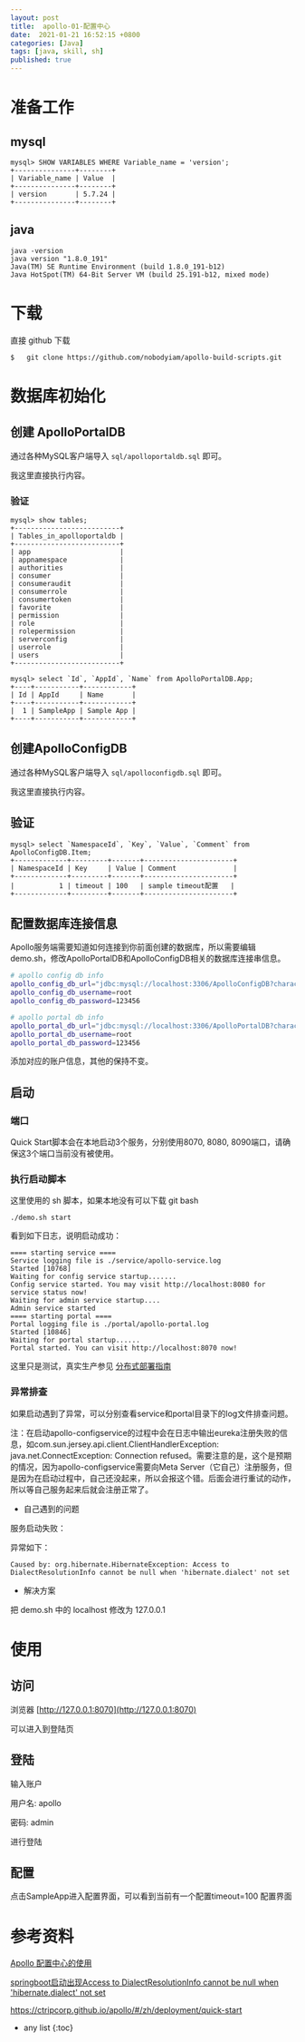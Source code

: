 ```yaml
---
layout: post
title:  apollo-01-配置中心
date:  2021-01-21 16:52:15 +0800
categories: [Java]
tags: [java, skill, sh]
published: true
---
```


# 准备工作

## mysql

```
mysql> SHOW VARIABLES WHERE Variable_name = 'version';
+---------------+--------+
| Variable_name | Value  |
+---------------+--------+
| version       | 5.7.24 |
+---------------+--------+
```

## java

```
java -version
java version "1.8.0_191"
Java(TM) SE Runtime Environment (build 1.8.0_191-b12)
Java HotSpot(TM) 64-Bit Server VM (build 25.191-b12, mixed mode)
```

# 下载

直接 github 下载

```
$   git clone https://github.com/nobodyiam/apollo-build-scripts.git
```


# 数据库初始化

## 创建 ApolloPortalDB

通过各种MySQL客户端导入 `sql/apolloportaldb.sql` 即可。

我这里直接执行内容。

### 验证

```
mysql> show tables;
+--------------------------+
| Tables_in_apolloportaldb |
+--------------------------+
| app                      |
| appnamespace             |
| authorities              |
| consumer                 |
| consumeraudit            |
| consumerrole             |
| consumertoken            |
| favorite                 |
| permission               |
| role                     |
| rolepermission           |
| serverconfig             |
| userrole                 |
| users                    |
+--------------------------+

mysql> select `Id`, `AppId`, `Name` from ApolloPortalDB.App;
+----+-----------+------------+
| Id | AppId     | Name       |
+----+-----------+------------+
|  1 | SampleApp | Sample App |
+----+-----------+------------+
```

## 创建ApolloConfigDB

通过各种MySQL客户端导入 `sql/apolloconfigdb.sql` 即可。

我这里直接执行内容。

## 验证

```
mysql> select `NamespaceId`, `Key`, `Value`, `Comment` from ApolloConfigDB.Item;
+-------------+---------+-------+----------------------+
| NamespaceId | Key     | Value | Comment              |
+-------------+---------+-------+----------------------+
|           1 | timeout | 100   | sample timeout配置   |
+-------------+---------+-------+----------------------+
```

## 配置数据库连接信息

Apollo服务端需要知道如何连接到你前面创建的数据库，所以需要编辑demo.sh，修改ApolloPortalDB和ApolloConfigDB相关的数据库连接串信息。

```sh
# apollo config db info
apollo_config_db_url="jdbc:mysql://localhost:3306/ApolloConfigDB?characterEncoding=utf8&serverTimezone=Asia/Shanghai"
apollo_config_db_username=root
apollo_config_db_password=123456

# apollo portal db info
apollo_portal_db_url="jdbc:mysql://localhost:3306/ApolloPortalDB?characterEncoding=utf8&serverTimezone=Asia/Shanghai"
apollo_portal_db_username=root
apollo_portal_db_password=123456
```

添加对应的账户信息，其他的保持不变。


## 启动

### 端口

Quick Start脚本会在本地启动3个服务，分别使用8070, 8080, 8090端口，请确保这3个端口当前没有被使用。

### 执行启动脚本

这里使用的 sh 脚本，如果本地没有可以下载 git bash

```
./demo.sh start
```


看到如下日志，说明启动成功：

```
==== starting service ====
Service logging file is ./service/apollo-service.log
Started [10768]
Waiting for config service startup.......
Config service started. You may visit http://localhost:8080 for service status now!
Waiting for admin service startup....
Admin service started
==== starting portal ====
Portal logging file is ./portal/apollo-portal.log
Started [10846]
Waiting for portal startup......
Portal started. You can visit http://localhost:8070 now!
```

这里只是测试，真实生产参见 [分布式部署指南](https://ctripcorp.github.io/apollo/#/zh/deployment/distributed-deployment-guide)

### 异常排查

如果启动遇到了异常，可以分别查看service和portal目录下的log文件排查问题。

注：在启动apollo-configservice的过程中会在日志中输出eureka注册失败的信息，如com.sun.jersey.api.client.ClientHandlerException: java.net.ConnectException: Connection refused。需要注意的是，这个是预期的情况，因为apollo-configservice需要向Meta Server（它自己）注册服务，但是因为在启动过程中，自己还没起来，所以会报这个错。后面会进行重试的动作，所以等自己服务起来后就会注册正常了。

- 自己遇到的问题

服务启动失败：

异常如下：

```
Caused by: org.hibernate.HibernateException: Access to DialectResolutionInfo cannot be null when 'hibernate.dialect' not set
```

- 解决方案

把 demo.sh 中的 localhost 修改为 127.0.0.1


# 使用

## 访问

浏览器 [http://127.0.0.1:8070](http://127.0.0.1:8070)

可以进入到登陆页

## 登陆

输入账户

用户名: apollo

密码: admin

进行登陆

## 配置

点击SampleApp进入配置界面，可以看到当前有一个配置timeout=100 配置界面

# 参考资料

[Apollo 配置中心的使用](http://www.bubuko.com/infodetail-3085698.html)

[springboot启动出现Access to DialectResolutionInfo cannot be null when 'hibernate.dialect' not set](https://blog.csdn.net/u010372981/article/details/89857112)

https://ctripcorp.github.io/apollo/#/zh/deployment/quick-start

* any list
{:toc}